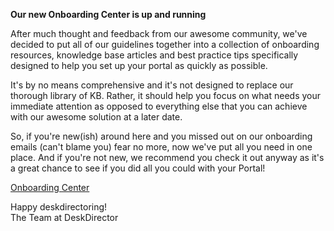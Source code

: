 **Our new Onboarding Center is up and running**

After much thought and feedback from our awesome community, we've decided to put all of our guidelines together into a collection of onboarding resources, knowledge base articles and best practice tips specifically designed to help you set up your portal as quickly as possible.

It's by no means comprehensive and it's not designed to replace our thorough library of KB. Rather, it should help you focus on what needs your immediate attention as opposed to everything else that you can achieve with our awesome solution at a later date.


So, if you're new(ish) around here and you missed out on our onboarding emails (can't blame you) fear no more, now we've put all you need in one place.
And if you're not new, we recommend you check it out anyway as it's a great chance to see if you did all you could with your Portal!

[Onboarding Center](https://www.deskdirector.com/onboarding)


Happy deskdirectoring!  
The Team at DeskDirector
